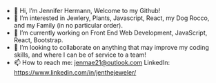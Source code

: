 - 👋 Hi, I’m Jennifer Hermann, Welcome to my Github!
- 👀 I’m interested in Jewlery, Plants, Javascript, React, my Dog Rocco, and my Family (in no particular order).
- 🌱 I’m currently working on Front End Web Development, JavaScript, React, Bootstrap. 
- 💞️ I’m looking to collaborate on anything that may improve my coding skills, and where I can be of service to a team!
- 📫 How to reach me: jenmae21@outlook.com   LinkedIn: https://www.linkedin.com/in/jenthejeweler/

<!---
JenTheJeweler/JenTheJeweler is a ✨ special ✨ repository because its `README.md` (this file) appears on your GitHub profile.
You can click the Preview link to take a look at your changes.
--->
